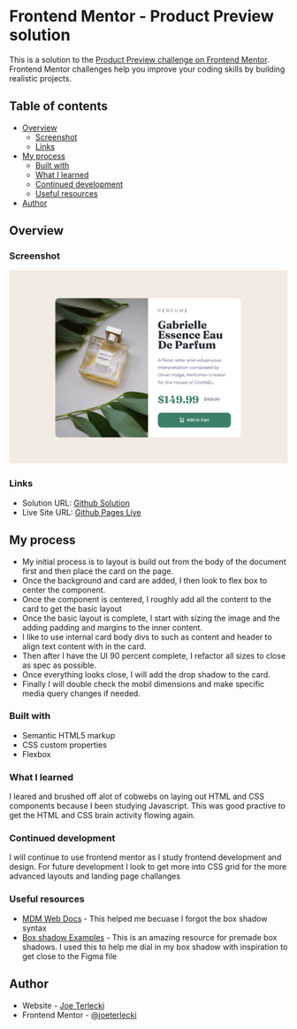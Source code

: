 # Frontend Mentor - Product Preview solution

This is a solution to the [Product Preview challenge on Frontend Mentor](https://www.frontendmentor.io/challenges/product-preview-card-component-GO7UmttRfa/hub). Frontend Mentor challenges help you improve your coding skills by building realistic projects.

## Table of contents

- [Overview](#overview)
  - [Screenshot](#screenshot)
  - [Links](#links)
- [My process](#my-process)
  - [Built with](#built-with)
  - [What I learned](#what-i-learned)
  - [Continued development](#continued-development)
  - [Useful resources](#useful-resources)
- [Author](#author)

## Overview

### Screenshot

![My Screenshot](./images/product-preview-screenshot.png)

### Links

- Solution URL: [Github Solution](https://github.com/joeterlecki/qr-code-component)
- Live Site URL: [Github Pages Live](https://joeterlecki.github.io/qr-code-component/)

## My process

- My initial process is to layout is build out from the body of the document first and then place the card on the page.
- Once the background and card are added, I then look to flex box to center the component.
- Once the component is centered, I roughly add all the content to the card to get the basic layout
- Once the basic layout is complete, I start with sizing the image and the adding padding and margins to the inner content.
- I like to use internal card body divs to such as content and header to align text content with in the card.
- Then after I have the UI 90 percent complete, I refactor all sizes to close as spec as possible.
- Once everything looks close, I will add the drop shadow to the card.
- Finally I will double check the mobil dimensions and make specific media query changes if needed.

### Built with

- Semantic HTML5 markup
- CSS custom properties
- Flexbox

### What I learned

I leared and brushed off alot of cobwebs on laying out HTML and CSS components because I been studying Javascript. This was good practive to get the HTML and CSS brain activity flowing again.

### Continued development

I will continue to use frontend mentor as I study frontend development and design. For future development I look to get more into CSS grid for the more advanced layouts and landing page challanges

### Useful resources

- [MDM Web Docs](https://developer.mozilla.org/en-US/docs/Web/CSS/box-shadow) - This helped me becuase I forgot the box shadow syntax
- [Box shadow Examples](https://getcssscan.com/css-box-shadow-examples) - This is an amazing resource for premade box shadows. I used this to help me dial in my box shadow with inspiration to get close to the Figma file

## Author

- Website - [Joe Terlecki](https://joeterlecki.io)
- Frontend Mentor - [@joeterlecki](https://www.frontendmentor.io/profile/joeterlecki)
